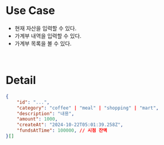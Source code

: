 # Use Case
* 현재 자산을 입력할 수 있다.
* 가계부 내역을 입력할 수 있다.
* 가계부 목록을 볼 수 있다.

<br/>

# Detail

```json
{
    "id": "...",
    "category": "coffee" | "meal" | "shopping" | "mart",
    "description": "내용",
    "amount": 1000,
    "createAt": "2024-10-22T05:01:39.258Z",
    "fundsAtTime": 100000, // 시점 잔액
}[]
```

<br/>

